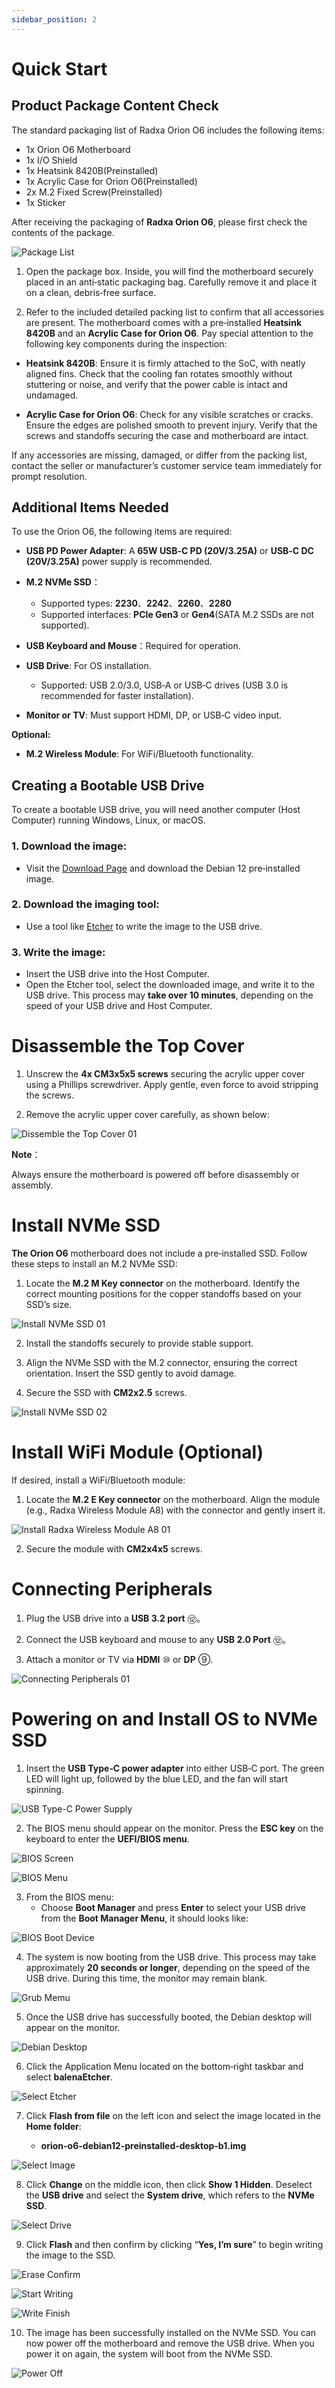 ```yaml
---
sidebar_position: 2
---
```


# Quick Start

## Product Package Content Check

The standard packaging list of Radxa Orion O6 includes the following items:

- 1x Orion O6 Motherboard
- 1x I/O Shield
- 1x Heatsink 8420B(Preinstalled)
- 1x Acrylic Case for Orion O6(Preinstalled)
- 2x M.2 Fixed Screw(Preinstalled)
- 1x Sticker

After receiving the packaging of **Radxa Orion O6**, please first check the contents of the package.

![Package List](/img/o6/package_list_01.webp)

1. Open the package box. Inside, you will find the motherboard securely placed in an anti‑static packaging bag. Carefully remove it and place it on a clean, debris‑free surface.

2. Refer to the included detailed packing list to confirm that all accessories are present. The motherboard comes with a pre‑installed **Heatsink 8420B** and an **Acrylic Case for Orion O6**. Pay special attention to the following key components during the inspection:

- **Heatsink 8420B**: Ensure it is firmly attached to the SoC, with neatly aligned fins. Check that the cooling fan rotates smoothly without stuttering or noise, and verify that the power cable is intact and undamaged.

- **Acrylic Case for Orion O6**: Check for any visible scratches or cracks. Ensure the edges are polished smooth to prevent injury. Verify that the screws and standoffs securing the case and motherboard are intact.

If any accessories are missing, damaged, or differ from the packing list, contact the seller or manufacturer’s customer service team immediately for prompt resolution.

## Additional Items Needed

To use the Orion O6, the following items are required:

- **USB PD Power Adapter**: A **65W USB‑C PD (20V/3.25A)** or **USB‑C DC (20V/3.25A)** power supply is recommended.

- **M.2 NVMe SSD**：

  - Supported types: **2230**、**2242**、**2260**、**2280**
  - Supported interfaces: **PCIe Gen3** or **Gen4**(SATA M.2 SSDs are not supported).

- **USB Keyboard and Mouse**：Required for operation.
- **USB Drive**: For OS installation.

  - Supported: USB 2.0/3.0, USB‑A or USB‑C drives (USB 3.0 is recommended for faster installation).

- **Monitor or TV**: Must support HDMI, DP, or USB‑C video input.

**Optional:**

- **M.2 Wireless Module**: For WiFi/Bluetooth functionality.

## Creating a Bootable USB Drive

To create a bootable USB drive, you will need another computer (Host Computer) running Windows, Linux, or macOS.

### 1. **Download the image**:

- Visit the [Download Page](../download.md#bios--os-images) and download the Debian 12 pre‑installed image.

### 2. **Download the imaging tool**:

- Use a tool like [Etcher](https://www.balena.io/etcher/) to write the image to the USB drive.

### 3. **Write the image**:

- Insert the USB drive into the Host Computer.
- Open the Etcher tool, select the downloaded image, and write it to the USB drive. This process may **take over 10 minutes**, depending on the speed of your USB drive and Host Computer.

# Disassemble the Top Cover

1. Unscrew the **4x CM3x5x5 screws** securing the acrylic upper cover using a Phillips screwdriver. Apply gentle, even force to avoid stripping the screws.

2. Remove the acrylic upper cover carefully, as shown below:

![Dissemble the Top Cover 01](/img/o6/acrylic_shell_02.webp)

**Note**：

Always ensure the motherboard is powered off before disassembly or assembly.

# Install NVMe SSD

**The Orion O6** motherboard does not include a pre‑installed SSD. Follow these steps to install an M.2 NVMe SSD:

1. Locate the **M.2 M Key connector** on the motherboard. Identify the correct mounting positions for the copper standoffs based on your SSD’s size.

![Install NVMe SSD 01](/img/o6/nvme_ssd_01.webp)

2. Install the standoffs securely to provide stable support.

3. Align the NVMe SSD with the M.2 connector, ensuring the correct orientation. Insert the SSD gently to avoid damage.

4. Secure the SSD with **CM2x2.5** screws.

![Install NVMe SSD 02](/img/o6/nvme_ssd_02.webp)

# Install WiFi Module (Optional)

If desired, install a WiFi/Bluetooth module:

1. Locate the **M.2 E Key connector** on the motherboard. Align the module (e.g., Radxa Wireless Module A8) with the connector and gently insert it.

![Install Radxa Wireless Module A8 01](/img/o6/wireless_module_01.webp)

2. Secure the module with **CM2x4x5** screws.

# Connecting Peripherals

1. Plug the USB drive into a **USB 3.2 port** ⑫。

2. Connect the USB keyboard and mouse to any **USB 2.0 Port** ⑫。

3. Attach a monitor or TV via **HDMI** ⑩ or **DP** ⑨.

![Connecting Peripherals 01](/img/o6/connecting_peripherals_01.webp)

# Powering on and Install OS to NVMe SSD

1. Insert the **USB Type‑C power adapter** into either USB‑C port. The green LED will light up, followed by the blue LED, and the fan will start spinning.

![USB Type-C Power Supply](/img/o6/typec_power_01.webp)

2. The BIOS menu should appear on the monitor. Press the **ESC key** on the keyboard to enter the **UEFI/BIOS menu**.

![BIOS Screen](/img/o6/os-install/os-install-bios-esc.webp)

![BIOS Menu](/img/o6/os-install/os-install-bios-menu.webp)

3. From the BIOS menu:
   - Choose **Boot Manager** and press **Enter** to select your USB drive from the **Boot Manager Menu**, it should looks like:

![BIOS Boot Device](/img/o6/os-install/os-install-boot-device.webp)

4. The system is now booting from the USB drive. This process may take approximately **20 seconds or longer**, depending on the speed of the USB drive. During this time, the monitor may remain blank.

![Grub Memu](/img/o6/os-install/os-install-grub.webp)

5. Once the USB drive has successfully booted, the Debian desktop will appear on the monitor.

![Debian Desktop](/img/o6/os-install/os-install-desktop.webp)

6. Click the Application Menu located on the bottom‑right taskbar and select **balenaEtcher**.

![Select Etcher](/img/o6/os-install/os-install-select-ecther.webp)

7. Click **Flash from file** on the left icon and select the image located in the **Home folder**:

   - **orion-o6-debian12-preinstalled-desktop-b1.img**

![Select Image](/img/o6/os-install/os-install-select-image.webp)

8. Click **Change** on the middle icon, then click **Show 1 Hidden**. Deselect the **USB drive** and select the **System drive**, which refers to the **NVMe SSD**.

![Select Drive](/img/o6/os-install/os-install-select-drive.webp)

9. Click **Flash** and then confirm by clicking “**Yes, I’m sure**” to begin writing the image to the SSD.

![Erase Confirm](/img/o6/os-install/os-install-erase-confirm.webp)

![Start Writing](/img/o6/os-install/os-install-start-writing.webp)

![Write Finish](/img/o6/os-install/os-install-write-finish.webp)

10. The image has been successfully installed on the NVMe SSD. You can now power off the motherboard and remove the USB drive. When you power it on again, the system will boot from the NVMe SSD.

![Power Off](/img/o6/os-install/os-install-power-off.webp)
